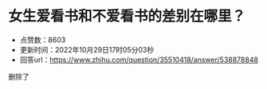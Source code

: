 # 女生爱看书和不爱看书的差别在哪里？
- 点赞数：8603
- 更新时间：2022年10月29日17时05分03秒
- 回答url：https://www.zhihu.com/question/35510418/answer/538878848
<body>
 <p data-pid="ZoLGEYpL">删除了</p>
</body>